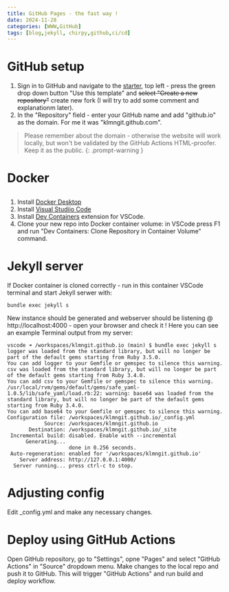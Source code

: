 ```yaml
---
title: GitHub Pages - the fast way !
date: 2024-11-28
categories: [WWW,GitHub]
tags: [blog,jekyll, chirpy,github,ci/cd]
---
```


# GitHub setup
1. Sign in to GitHub and navigate to the [starter](https://github.com/cotes2020/jekyll-theme-chirpy/fork), top left - press the green drop down button "Use this template" and ~~select "Create a new repository"~~ create new fork (I will try to add some comment and explanationm later). 
2. In the "Repository" field - enter your GitHub name and add "github.io" as the domain. For me it was "klmngit.github.com". 

> Please remember about the domain - otherwise the website will work locally, but won't be validated by the GitHub Actions HTML-proofer. Keep it as the public. 
{: .prompt-warning }

# Docker 
## 
1. Install [Docker Desktop](https://www.docker.com/products/docker-desktop/)
2. Install [Visual Studiio Code](https://code.visualstudio.com/)
3. Install [Dev Containers](https://marketplace.visualstudio.com/items?itemName=ms-vscode-remote.remote-containers) extension for VSCode.
4. Clone your new repo into Docker container volume: in VSCode press F1 and run "Dev Containers: Clone Repository in Container Volume" command.

# Jekyll server
If Docker container is cloned correctly - run in this container VSCode terminal and start Jekyll serwer with:
```terminal
bundle exec jekyll s
```
New instance should be generated and webserver should be listening @ http://localhost:4000 - open your browser and check it !
Here you can see an example Terminal output from my server:
```terminal
vscode ➜ /workspaces/klmngit.github.io (main) $ bundle exec jekyll s
logger was loaded from the standard library, but will no longer be part of the default gems starting from Ruby 3.5.0.
You can add logger to your Gemfile or gemspec to silence this warning.
csv was loaded from the standard library, but will no longer be part of the default gems starting from Ruby 3.4.0.
You can add csv to your Gemfile or gemspec to silence this warning.
/usr/local/rvm/gems/default/gems/safe_yaml-1.0.5/lib/safe_yaml/load.rb:22: warning: base64 was loaded from the standard library, but will no longer be part of the default gems starting from Ruby 3.4.0.
You can add base64 to your Gemfile or gemspec to silence this warning.
Configuration file: /workspaces/klmngit.github.io/_config.yml
            Source: /workspaces/klmngit.github.io
       Destination: /workspaces/klmngit.github.io/_site
 Incremental build: disabled. Enable with --incremental
      Generating... 
                    done in 0.256 seconds.
 Auto-regeneration: enabled for '/workspaces/klmngit.github.io'
    Server address: http://127.0.0.1:4000/
  Server running... press ctrl-c to stop.
  ```

# Adjusting config
Edit _config.yml and make any necessary changes.

# Deploy using GitHub Actions
Open GitHub repository, go to "Settings", opne "Pages" and select "GitHub Actions" in "Source" dropdown menu. Make changes to the local repo and push it to GitHub. This will trigger "GitHub Actions" and run build and deploy workflow. 


